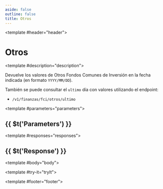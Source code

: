 ```yaml
---
aside: false
outline: false
title: Otros
---
```


<script setup>
import { useRoute, useData } from 'vitepress'

const route = useRoute()

const { isDark } = useData()
</script>

<Operation method="GET" id="get-finanzas-fci-otros-fecha">

<template #header="header">

# Otros

</template>

<template #description="description">

Devuelve los valores de Otros Fondos Comunes de Inversión en la fecha indicada (en formato `YYYY/MM/DD`).

También se puede consultar el `ultimo` día con valores utilizando el endpoint: 

- `/v1/finanzas/fci/otros/ultimo`

<!--@include: ./parts/get-finanzas-fci-otros-fecha-description-after.md -->

</template>

<template #parameters="parameters">

## {{ $t('Parameters') }}

<Parameters operation-id="get-finanzas-fci-otros-fecha" :parameters="parameters.parameters" />

</template>

<template #responses="responses">

## {{ $t('Response') }}

<Responses :responses="responses.responses" :schema="responses.schema" :responseType="responses.responseType" :isDark="isDark">

<template #body="body">

<ResponseBody :schema="body.schema" :responseType="body.responseType" />

</template>

</Responses>

</template>

<template #try-it="tryIt">

<TryWithVariables :operation-id="tryIt.operationId" :method="tryIt.method" :path="tryIt.path" :baseUrl="tryIt.baseUrl" :isDark="isDark" />

</template>

<template #footer="footer">

<!--@include: ./parts/get-finanzas-fci-otros-fecha-footer.md -->

</template>

</Operation>
